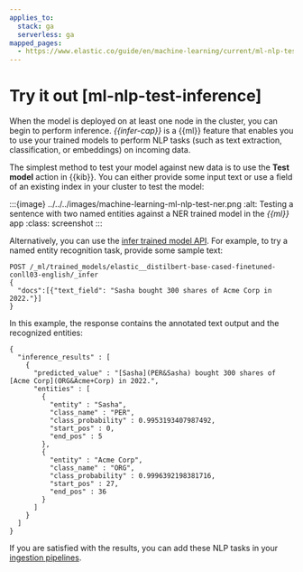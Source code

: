 ```yaml
---
applies_to:
  stack: ga
  serverless: ga
mapped_pages:
  - https://www.elastic.co/guide/en/machine-learning/current/ml-nlp-test-inference.html
---
```


# Try it out [ml-nlp-test-inference]

When the model is deployed on at least one node in the cluster, you can begin to perform inference. *{{infer-cap}}* is a {{ml}} feature that enables you to use your trained models to perform NLP tasks (such as text extraction, classification, or embeddings) on incoming data.

The simplest method to test your model against new data is to use the **Test model** action in {{kib}}. You can either provide some input text or use a field of an existing index in your cluster to test the model:

:::{image} ../../../images/machine-learning-ml-nlp-test-ner.png
:alt: Testing a sentence with two named entities against a NER trained model in the *{{ml}}* app
:class: screenshot
:::

Alternatively, you can use the [infer trained model API](https://www.elastic.co/docs/api/doc/elasticsearch/operation/operation-ml-infer-trained-model). For example, to try a named entity recognition task, provide some sample text:

```console
POST /_ml/trained_models/elastic__distilbert-base-cased-finetuned-conll03-english/_infer
{
  "docs":[{"text_field": "Sasha bought 300 shares of Acme Corp in 2022."}]
}
```

In this example, the response contains the annotated text output and the recognized entities:

```console-result
{
  "inference_results" : [
    {
      "predicted_value" : "[Sasha](PER&Sasha) bought 300 shares of [Acme Corp](ORG&Acme+Corp) in 2022.",
      "entities" : [
        {
          "entity" : "Sasha",
          "class_name" : "PER",
          "class_probability" : 0.9953193407987492,
          "start_pos" : 0,
          "end_pos" : 5
        },
        {
          "entity" : "Acme Corp",
          "class_name" : "ORG",
          "class_probability" : 0.9996392198381716,
          "start_pos" : 27,
          "end_pos" : 36
        }
      ]
    }
  ]
}
```

If you are satisfied with the results, you can add these NLP tasks in your [ingestion pipelines](ml-nlp-inference.md).
